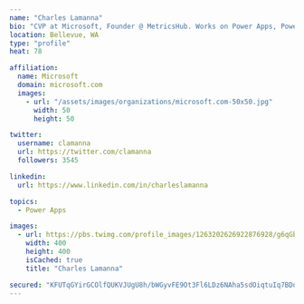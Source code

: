 ```yaml
---
name: "Charles Lamanna"
bio: "CVP at Microsoft, Founder @ MetricsHub. Works on Power Apps, Power Automate, Power Virtual Agent, Common Data Service and Dynamics 365."
location: Bellevue, WA
type: "profile"
heat: 78

affiliation:
  name: Microsoft
  domain: microsoft.com
  images:
    - url: "/assets/images/organizations/microsoft.com-50x50.jpg"
      width: 50
      height: 50

twitter:
  username: clamanna
  url: https://twitter.com/clamanna
  followers: 3545

linkedin:
  url: https://www.linkedin.com/in/charleslamanna

topics:
  - Power Apps

images:
  - url: https://pbs.twimg.com/profile_images/1263202626922876928/g6qGbHZ-_400x400.jpg
    width: 400
    height: 400
    isCached: true
    title: "Charles Lamanna"

secured: "KFUTqGYirGCOlfQUKVJUgU8h/bWGyvFE9Ot3Fl6LDz6NAha5sdOiqtuIq7BDq/CHXbr24pOzrfWhWKFhO4hDhwH6CCKugnI593t/A2UiMsqptPsGslFJO3DRETTnazVCk/0GuU+KQ7dXt9vrxPKc+nI/KaCEOjnD10cw9r/SvndW4IKu0Zhq3C9oOi5p9XLvRvJRT6ZmfdrfoiNsPStUauy/ovVLvZ1KEsvkHUk7WhSWxCIxKQgydgxx/rabeS5ZwiPFM2CUwMfWgC7OArtQ1PPXV9M8hXT1yWtzMd7z3o+MqMT2/q3p7CYZH9z/y0n7DvRRPQ23Zi6b8uWB39YIKvwg388njp2/xQECBpUklR/hoBYavUMglRnKruDsOjRr9Wcanilk7ISg7jXSkCxkbQ2YRe0JK6T3/vft2QIZPno=;5nw4ZYtfnKQK/iMLfWEX3Q=="
---
```


